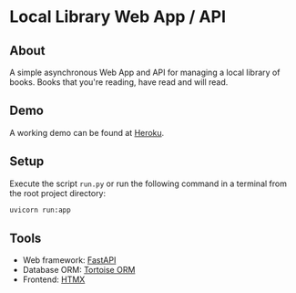 # Local Library Web App / API

## About

A simple asynchronous Web App and API for managing a local library of books. Books that you're reading, have read and
will read.

## Demo

[demo]: https://zn-local-library.herokuapp.com

A working demo can be found at [Heroku][demo].

## Setup

Execute the script `run.py` or run the following command in a terminal from the root project directory:

```sh
uvicorn run:app
```

## Tools

[fastapi]: https://fastapi.tiangolo.com/

[tortoise-orm]: https://tortoise-orm.readthedocs.io/

[htmx]: https://htmx.org/

- Web framework: [FastAPI][fastapi]
- Database ORM: [Tortoise ORM][tortoise-orm]
- Frontend: [HTMX][htmx]
